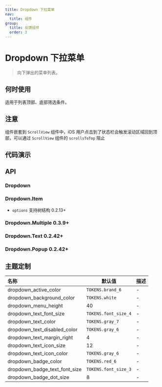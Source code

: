 ```yaml
---
title: Dropdown 下拉菜单
nav:
  title: 组件
group:
  title: 反馈组件
  order: 3
---
```


# Dropdown 下拉菜单

> 向下弹出的菜单列表。

## 何时使用

适用于列表顶部、底部筛选条件。

## 注意

组件嵌套到 `ScrollView` 组件中，iOS 用户点击到了状态栏会触发滚动区域回到顶部，可以通过 `ScrollView` 组件的 `scrollsToTop` 阻止

## 代码演示

<code src="./__fixtures__/basic.tsx"></code>

## API

### Dropdown

<!-- <API hideTitle src="./dropdown-menu.tsx"></API> -->

### Dropdown.Item

- `options` 支持树结构 <Badge>0.2.13+</Badge>

<!-- <API hideTitle src="./dropdown-item.tsx"> -->

### Dropdown.Multiple <Badge>0.3.9+</Badge>

<!-- <API hideTitle src="./dropdown-multiple.tsx"> -->

### Dropdown.Text <Badge>0.2.42+</Badge>

<!-- <API hideTitle src="./dropdown-text.tsx"> -->

### Dropdown.Popup <Badge>0.2.42+</Badge>

<!-- <API hideTitle src="./dropdown-popup.tsx"> -->

## 主题定制

| 名称                          | 默认值               | 描述 |
| :---------------------------- | -------------------- | ---- |
| dropdown_active_color         | `TOKENS.brand_6`     | -    |
| dropdown_background_color     | `TOKENS.white`       | -    |
| dropdown_menu_height          | 40                   | -    |
| dropdown_text_font_size       | `TOKENS.font_size_4` | -    |
| dropdown_text_color           | `TOKENS.gray_7`      | -    |
| dropdown_text_disabled_color  | `TOKENS.gray_6`      | -    |
| dropdown_text_margin_right    | 4                    | -    |
| dropdown_text_icon_size       | 12                   | -    |
| dropdown_text_icon_color      | `TOKENS.gray_6`      | -    |
| dropdown_badge_color          | `TOKENS.red_6`       | -    |
| dropdown_badge_text_font_size | `TOKENS.font_size_3` | -    |
| dropdown_badge_dot_size       | 8                    | -    |
